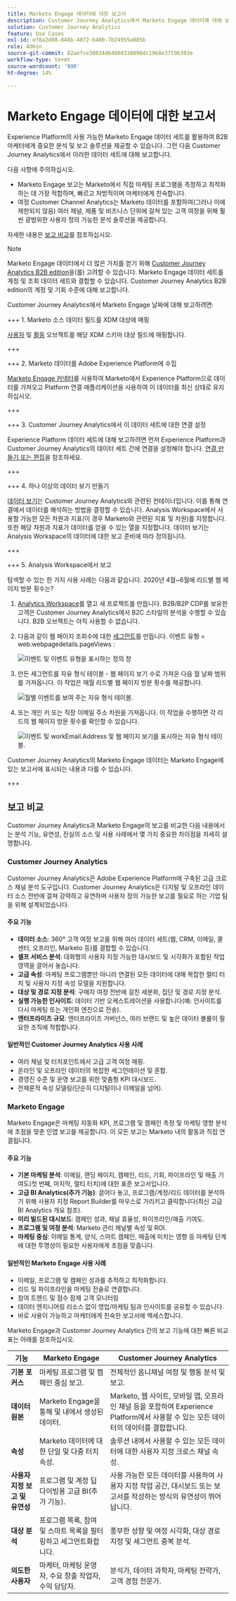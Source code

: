 ```yaml
---
title: Marketo Engage 데이터에 대한 보고서
description: Customer Journey Analytics에서 Marketo Engage 데이터에 대해 보고하는 방법을 알아봅니다
solution: Customer Journey Analytics
feature: Use Cases
exl-id: ef8a2d08-848b-4072-b400-7b24955a085b
role: Admin
source-git-commit: 82aefce30834d6400d338896dc1968e37596393e
workflow-type: tm+mt
source-wordcount: '990'
ht-degree: 14%

---
```


# Marketo Engage 데이터에 대한 보고서

Experience Platform의 사용 가능한 Marketo Engage 데이터 세트를 활용하여 B2B 마케터에게 중요한 분석 및 보고 솔루션을 제공할 수 있습니다. 그런 다음 Customer Journey Analytics에서 이러한 데이터 세트에 대해 보고합니다.

다음 사항에 주의하십시오.

* Marketo Engage 보고는 Marketo에서 직접 마케팅 프로그램을 측정하고 최적화하는 데 가장 적합하며, 빠르고 처방적이며 마케터에게 친숙합니다.
* 여정 Customer Channel Analytics는 Marketo 데이터를 포함하여(그러나 이에 제한되지 않음) 여러 채널, 제품 및 비즈니스 단위에 걸쳐 있는 고객 여정을 위해 훨씬 광범위한 사용자 정의 가능한 분석 솔루션을 제공합니다.

자세한 내용은 [보고 비교](#reporting-comparison)를 참조하십시오.

>[!NOTE]
>
>Marketo Engage 데이터에서 더 많은 가치를 얻기 위해 [Customer Journey Analytics B2B edition](/help/getting-started/cja-b2b-edition.md)을(를) 고려할 수 있습니다. Marketo Engage 데이터 세트를 계정 및 조회 데이터 세트와 결합할 수 있습니다. Customer Journey Analytics B2B edition의 계정 및 기회 수준에 대해 보고합니다.
>


Customer Journey Analytics에서 Marketo Engage 날짜에 대해 보고하려면:

+++ &#x200B;1. Marketo 소스 데이터 필드를 XDM 대상에 매핑

[사용자](https://experienceleague.adobe.com/ko/docs/experience-platform/sources/connectors/adobe-applications/mapping/marketo) 및 [활동](https://experienceleague.adobe.com/ko/docs/experience-platform/sources/connectors/adobe-applications/mapping/marketo) 오브젝트를 해당 XDM 스키마 대상 필드에 매핑합니다.

+++

+++ &#x200B;2. Marketo 데이터를 Adobe Experience Platform에 수집

[Marketo Engage 커넥터](https://experienceleague.adobe.com/ko/docs/experience-platform/sources/connectors/adobe-applications/marketo/marketo)를 사용하여 Marketo에서 Experience Platform으로 데이터를 가져오고 Platform 연결 애플리케이션을 사용하여 이 데이터를 최신 상태로 유지하십시오.

+++

+++ &#x200B;3. Customer Journey Analytics에서 이 데이터 세트에 대한 연결 설정

Experience Platform 데이터 세트에 대해 보고하려면 먼저 Experience Platform과 Customer Journey Analytics의 데이터 세트 간에 연결을 설정해야 합니다. [연결 만들기 또는 편집](https://experienceleague.adobe.com/ko/docs/analytics-platform/using/cja-connections/create-connection)을 참조하세요.

+++


+++ &#x200B;4. 하나 이상의 데이터 보기 만들기

[데이터 보기](/help/data-views/data-views.md)는 Customer Journey Analytics와 관련된 컨테이너입니다. 이를 통해 연결에서 데이터를 해석하는 방법을 결정할 수 있습니다. Analysis Workspace에서 사용할 가능한 모든 차원과 지표(이 경우 Marketo와 관련된 지표 및 차원)를 지정합니다. 또한 해당 차원과 지표가 데이터를 얻을 수 있는 열을 지정합니다. 데이터 보기는 Analysis Workspace의 데이터에 대한 보고 준비에 따라 정의됩니다.

+++

+++ &#x200B;5. Analysis Workspace에서 보고

탐색할 수 있는 한 가지 사용 사례는 다음과 같습니다. 2020년 4월~6월에 리드별 웹 페이지 방문 횟수는?

1. [Analytics Workspace](/help/analysis-workspace/home.md)를 열고 새 프로젝트를 만듭니다.
B2B/B2P CDP를 보유한 고객은 Customer Journey Analytics에서 B2C 스타일의 분석을 수행할 수 있습니다. B2B 오브젝트는 아직 사용할 수 없습니다.

1. 다음과 같이 웹 페이지 조회수에 대한 [세그먼트](/help/components/segments/seg-create.md)를 만듭니다. 이벤트 유형 = web.webpagedetails.pageViews :

   ![이벤트 및 이벤트 유형을 표시하는 정의 창](../assets/marketo-filter.png)

1. 만든 세그먼트를 자유 형식 테이블 - 웹 페이지 보기 수로 가져온 다음 월 날짜 범위를 가져옵니다. 이 작업은 매월 리드별 웹 페이지 방문 횟수를 제공합니다.

   ![월별 이벤트를 보여 주는 자유 형식 테이블.](../assets/marketo-freeform.png)

1. 또는 개인 키 또는 직장 이메일 주소 차원을 가져옵니다. 이 작업을 수행하면 각 리드의 웹 페이지 방문 횟수를 확인할 수 있습니다.

   ![이벤트 및 workEmail.Address 및 웹 페이지 보기를 표시하는 자유 형식 테이블.](../assets/marketo-freeform2.png)

Customer Journey Analytics의 Marketo Engage 데이터는 Marketo Engage에 있는 보고서에 표시되는 내용과 다를 수 있습니다.

+++


## 보고 비교

Customer Journey Analytics과 Marketo Engage의 보고를 비교한 다음 내용에서는 분석 기능, 유연성, 진실의 소스 및 사용 사례에서 몇 가지 중요한 차이점을 자세히 설명합니다.

### Customer Journey Analytics

Customer Journey Analytics은 Adobe Experience Platform에 구축된 고급 크로스 채널 분석 도구입니다. Customer Journey Analytics은 디지털 및 오프라인 데이터 소스 전반에 걸쳐 강력하고 유연하며 사용자 정의 가능한 보고를 필요로 하는 기업 팀을 위해 설계되었습니다.

#### 주요 기능

* **데이터 소스**: 360° 고객 여정 보고를 위해 여러 데이터 세트(웹, CRM, 이메일, 콜 센터, 오프라인, Marketo 등)를 결합할 수 있습니다.
* **셀프 서비스 분석**: 대화형의 사용자 지정 가능한 대시보드 및 시각화가 포함된 작업 영역을 끌어서 놓습니다.
* **고급 속성**: 마케팅 프로그램뿐만 아니라 연결된 모든 데이터에 대해 복잡한 멀티 터치 및 사용자 지정 속성 모델을 지원합니다.
* **대상 및 경로 지정 분석**: 구매자 여정 전반에 걸친 세분화, 집단 및 경로 지정 분석.
* **실행 가능한 인사이트**: 데이터 기반 오케스트레이션을 사용합니다(예: 인사이트를 다시 마케팅 또는 개인화 엔진으로 전송).
* **엔터프라이즈 규모**: 엔터프라이즈 거버넌스, 여러 브랜드 및 높은 데이터 볼륨이 필요한 조직에 적합합니다.

#### 일반적인 Customer Journey Analytics 사용 사례

* 여러 채널 및 터치포인트에서 고급 고객 여정 매핑.
* 온라인 및 오프라인 데이터의 복잡한 세그먼테이션 및 혼합.
* 경영진 수준 및 운영 보고를 위한 맞춤형 KPI 대시보드.
* 전체론적 속성 모델링(단순히 디지털이나 이메일을 넘어).


### Marketo Engage

Marketo Engage은 마케팅 자동화 KPI, 프로그램 및 캠페인 측정 및 마케팅 영향 분석에 초점을 맞춘 인앱 보고를 제공합니다. 이 모든 보고는 Marketo 내의 활동과 직접 연결됩니다.

#### 주요 기능

* **기본 마케팅 분석**: 이메일, 랜딩 페이지, 캠페인, 리드, 기회, 파이프라인 및 매출 기여도(첫 번째, 마지막, 멀티 터치)에 대한 표준 보고서입니다.
* **고급 BI Analytics(추가 기능)**: 끌어다 놓고, 프로그램/계정/리드 데이터를 분석하기 위해 사용자 지정 Report Builder를 마우스로 가리키고 클릭합니다(최신 고급 BI Analytics 개요 참조).
* **미리 빌드된 대시보드**: 캠페인 성과, 채널 효율성, 파이프라인/매출 기여도.
* **프로그램 및 여정 분석**: Marketo 관리 채널별 속성 및 ROI.
* **마케팅 중심**: 이메일 통계, 양식, 스마트 캠페인, 매출에 미치는 영향 등 마케팅 단계에 대한 투명성이 필요한 사용자에게 초점을 맞춥니다.


#### 일반적인 Marketo Engage 사용 사례

* 이메일, 프로그램 및 캠페인 성과를 추적하고 최적화합니다.
* 리드 및 파이프라인을 마케팅 전술로 연결합니다.
* 참여 트렌드 및 점수 잠재 고객 모니터링
* 데이터 엔지니어링 리소스 없이 영업/마케팅 팀과 인사이트를 공유할 수 있습니다.
* 바로 사용이 가능하고 마케터에게 친숙한 보고서에 액세스합니다.


Marketo Engage과 Customer Journey Analytics 간의 보고 기능에 대한 빠른 비교 표는 아래를 참조하십시오.

| 기능 | Marketo Engage | Customer Journey Analytics |
|---|---|---|
| **기본 포커스** | 마케팅 프로그램 및 캠페인 중심 보고. | 전체적인 옴니채널 여정 및 행동 분석 및 보고. |
| **데이터 원본** | Marketo Engage을 통해 및 내에서 생성된 데이터. | Marketo, 웹 사이트, 모바일 앱, 오프라인 채널 등을 포함하여 Experience Platform에서 사용할 수 있는 모든 데이터의 데이터를 결합합니다. |
| **속성** | Marketo 데이터에 대한 단일 및 다중 터치 속성. | 솔루션 내에서 사용할 수 있는 모든 데이터에 대한 사용자 지정 크로스 채널 속성. |
| **사용자 지정 보고 및 유연성** | 프로그램 및 계정 딥 다이빙용 고급 BI(추가 기능). | 사용 가능한 모든 데이터를 사용하여 사용자 지정 작업 공간, 대시보드 또는 보고서를 작성하는 방식의 유연성이 뛰어납니다. |
| **대상 분석** | 프로그램 목록, 참여 및 스마트 목록을 필터링하고 세그먼트화합니다. | 풍부한 성향 및 여정 시각화, 대상 경로 지정 및 세그먼트 중복 분석. |
| **의도한 사용자** | 마케터, 마케팅 운영자, 수요 창출 작업자, 수익 담당자. | 분석가, 데이터 과학자, 마케팅 전략가, 고객 경험 전문가. |
